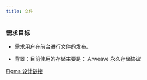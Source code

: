 ```yaml
---
title: 文件
---
```


### 需求目标

- 需求用户在前台进行文件的发布。

- 背景：目前使用的存储主要是： Arweave 永久存储协议



 

[Figma 设计链接](https://www.figma.com/file/gVkQ67y285b4FXVV1KPThN/Twitter?node-id=3020%3A192697)

